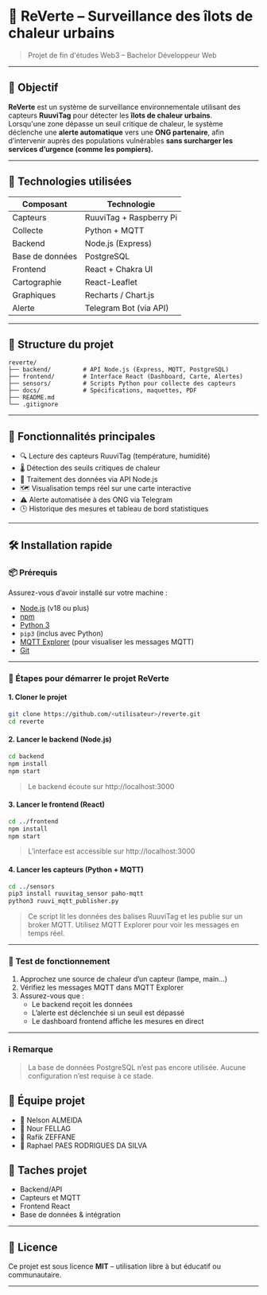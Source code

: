 # 🌿 ReVerte – Surveillance des îlots de chaleur urbains

> Projet de fin d'études Web3 – Bachelor Développeur Web

---

## 🎯 Objectif

**ReVerte** est un système de surveillance environnementale utilisant des capteurs **RuuviTag** pour détecter les **îlots de chaleur urbains**.  
Lorsqu'une zone dépasse un seuil critique de chaleur, le système déclenche une **alerte automatique** vers une **ONG partenaire**, afin d’intervenir auprès des populations vulnérables **sans surcharger les services d’urgence (comme les pompiers).**

---

## 🧩 Technologies utilisées

| Composant        | Technologie              |
|------------------|---------------------------|
| Capteurs         | RuuviTag + Raspberry Pi   |
| Collecte         | Python + MQTT             |
| Backend          | Node.js (Express)         |
| Base de données  | PostgreSQL                |
| Frontend         | React + Chakra UI         |
| Cartographie     | React-Leaflet             |
| Graphiques       | Recharts / Chart.js       |
| Alerte           | Telegram Bot (via API)    |

---

## 📁 Structure du projet

```
reverte/
├── backend/         # API Node.js (Express, MQTT, PostgreSQL)
├── frontend/        # Interface React (Dashboard, Carte, Alertes)
├── sensors/         # Scripts Python pour collecte des capteurs
├── docs/            # Spécifications, maquettes, PDF
├── README.md
└── .gitignore
```

---

## 🚀 Fonctionnalités principales

- 🔍 Lecture des capteurs RuuviTag (température, humidité)
- 🌡️ Détection des seuils critiques de chaleur
- 🧠 Traitement des données via API Node.js
- 🗺️ Visualisation temps réel sur une carte interactive
- ⚠️ Alerte automatisée à des ONG via Telegram
- 🕒 Historique des mesures et tableau de bord statistiques

---

## 🛠️ Installation rapide

### 📦 Prérequis

Assurez-vous d’avoir installé sur votre machine :

- [Node.js](https://nodejs.org) (v18 ou plus)
- [npm](https://www.npmjs.com/)
- [Python 3](https://www.python.org/)
- `pip3` (inclus avec Python)
- [MQTT Explorer](https://mqtt-explorer.com/) (pour visualiser les messages MQTT)
- [Git](https://git-scm.com/)

---

### 🧰 Étapes pour démarrer le projet ReVerte

#### 1. Cloner le projet
```bash
git clone https://github.com/<utilisateur>/reverte.git
cd reverte
```

#### 2. Lancer le backend (Node.js)
```bash
cd backend
npm install
npm start
```

> Le backend écoute sur http://localhost:3000

#### 3. Lancer le frontend (React)
```bash
cd ../frontend
npm install
npm start
```

> L’interface est accessible sur http://localhost:3000

#### 4. Lancer les capteurs (Python + MQTT)
```bash
cd ../sensors
pip3 install ruuvitag_sensor paho-mqtt
python3 ruuvi_mqtt_publisher.py
```

> Ce script lit les données des balises RuuviTag et les publie sur un broker MQTT.
> Utilisez MQTT Explorer pour voir les messages en temps réel.

---

### 🧪 Test de fonctionnement

1. Approchez une source de chaleur d’un capteur (lampe, main…)
2. Vérifiez les messages MQTT dans MQTT Explorer
3. Assurez-vous que :
   - Le backend reçoit les données
   - L’alerte est déclenchée si un seuil est dépassé
   - Le dashboard frontend affiche les mesures en direct

---

### ℹ️ Remarque

> La base de données PostgreSQL n’est pas encore utilisée. Aucune configuration n’est requise à ce stade.

## 👥 Équipe projet

- 👤 Nelson ALMEIDA
- 👤 Nour FELLAG
- 👤 Rafik ZEFFANE
- 👤 Raphael PAES RODRIGUES DA SILVA

## 👥 Taches projet

- Backend/API
- Capteurs et MQTT
- Frontend React
- Base de données & intégration

---

## 📄 Licence

Ce projet est sous licence **MIT** – utilisation libre à but éducatif ou communautaire.

---
